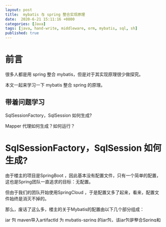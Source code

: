 ```yaml
---
layout: post
title:  mybatis 与 spring 整合实现原理
date:  2020-6-21 15:11:16 +0800
categories: [Java]
tags: [java, hand-write, middleware, orm, mybatis, sql, sh]
published: true
---
```


# 前言

很多人都是用 spring 整合 mybatis，但是对于其实现原理很少做探究。

本文一起来学习一下 mybatis 整合 spring 的原理。

## 带着问题学习

SqlSessionFactory，SqlSession 如何生成?

Mapper 代理如何生成？如何运行？


# SqlSessionFactory，SqlSession 如何生成?

由于楼主的项目是SpringBoot ，因此基本没有配置文件，只有一个简单的配置，这也是Spring团队一直追求的目标：无配置。

但由于我们的团队开始使用SpringCloud ，于是配置又多了起来，看来，配置文件始终是消灭不掉的。

那么，废话了这么多，楼主的关于Mybatis的配置由以下几个部分组成：

jar 包 maven导入artifactId 为 mybatis-spring 的jar包，该jar包是整合Spring和mybatis的粘合剂。

使用硬编码的方式配置bean。

比如SqlSessionFactory，SqlSessionTemplate, PlatformTransactionManager.

扫描接口包。

## 配置 SqlSessionFactory

```java
@Bean(name = "sqlSessionFactory")
public SqlSessionFactory sqlSessionFactoryBean() {
  SqlSessionFactoryBean bean = new SqlSessionFactoryBean();
  bean.setDataSource(dataSource());
  bean.setTypeAliasesPackage(TYPE_ALIASES_PACKAGE);
  // 添加插件
  bean.setPlugins(MybatisUtil.getInterceptor());
  // 添加XML目录
  ResourcePatternResolver resolver = new PathMatchingResourcePatternResolver();
  bean.setMapperLocations(resolver.getResources("classpath:mapper/*.xml"));
  return bean.getObject();
}
```

注意：dataSource 方法会返回一个楼主自己配置的多数据源。但这不是我们今天的重点。

# 参考资料

[深入剖析 mybatis 原理（三）如何整合 Spring](https://www.jianshu.com/p/c2b2d6f90ba5)


* any list
{:toc}